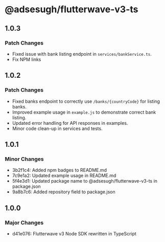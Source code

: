 # @adsesugh/flutterwave-v3-ts

## 1.0.3
### Patch Changes
- Fixed issue with bank listing endpoint in `services/bankService.ts`.
- Fix NPM links

## 1.0.2

### Patch Changes
- Fixed banks endpoint to correctly use `/banks/{countryCode}` for listing banks.
- Improved example usage in `example.js` to demonstrate correct bank listing.
- Updated error handling for API responses in examples.
- Minor code clean-up in services and tests.

## 1.0.1

### Minor Changes
- 3b2f1c4: Added npm badges to README.md
- 7c9e1a2: Updated example usage in README.md
- 5f4e3d1: Updated package name to @adsesugh/flutterwave-v3-ts in package.json
- 9a8b7c6: Added repository field to package.json

## 1.0.0

### Major Changes
- d41e076: Flutterwave v3 Node SDK rewritten in TypeScript